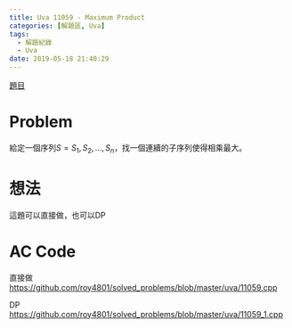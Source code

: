 ```yaml
---
title: Uva 11059 - Maximum Product
categories: [解題區, Uva]
tags:
  - 解題紀錄
  - Uva
date: 2019-05-18 21:40:29
---
```


[題目](https://uva.onlinejudge.org/index.php?option=onlinejudge&Itemid=99999999&page=show_problem&category=0&problem=2000&mosmsg=Submission+received+with+ID+23356954)

# Problem

給定一個序列$S = {S_1, S_2, ..., S_n}$，找一個連續的子序列使得相乘最大。

# 想法

這題可以直接做，也可以DP

# AC Code

直接做
https://github.com/roy4801/solved_problems/blob/master/uva/11059.cpp

DP
https://github.com/roy4801/solved_problems/blob/master/uva/11059_1.cpp